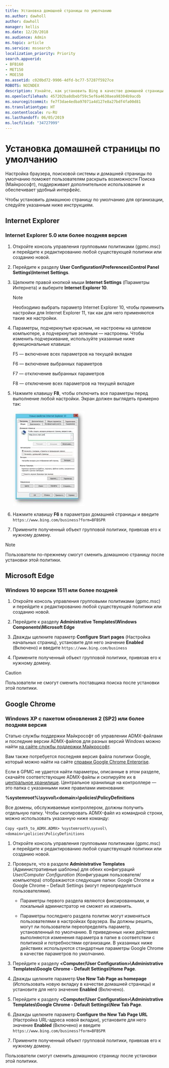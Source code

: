 ```yaml
---
title: Установка домашней страницы по умолчанию
ms.author: dawholl
author: dawholl
manager: kellis
ms.date: 12/20/2018
ms.audience: Admin
ms.topic: article
ms.service: mssearch
localization_priority: Priority
search.appverid:
- BFB160
- MET150
- MOE150
ms.assetid: c020bd72-9906-4dfd-bc77-57287f5927ce
ROBOTS: NOINDEX
description: Узнайте, как установить Bing в качестве домашней страницы по умолчанию для организации при использовании Поиска (Майкрософт).
ms.openlocfilehash: 457202ba8dbebf59c5ef6a4630aea98304b9acdb
ms.sourcegitcommit: fe7f3dae4edba97071a4d127e8a27bdf4fa00d81
ms.translationtype: HT
ms.contentlocale: ru-RU
ms.lasthandoff: 06/05/2019
ms.locfileid: "34727999"
---
```

# <a name="set-default-homepage"></a>Установка домашней страницы по умолчанию

Настройка браузера, поисковой системы и домашней страницы по умолчанию поможет пользователям раскрыть возможности Поиска (Майкрософт), поддерживает дополнительное использование и обеспечивает удобный интерфейс.
  
Чтобы установить домашнюю страницу по умолчанию для организации, следуйте указанным ниже инструкциям.
  
## <a name="internet-explorer"></a>Internet Explorer

### <a name="internet-explorer-50-or-later"></a>Internet Explorer 5.0 или более поздняя версия

1. Откройте консоль управления групповыми политиками (gpmc.msc) и перейдите к редактированию любой существующей политики или созданию новой.
    
2. Перейдите к разделу **User Configuration\Preferences\Control Panel Settings\Internet Settings**.
    
3. Щелкните правой кнопкой мыши **Internet Settings** (Параметры Интернета) и выберите **Internet Explorer 10**.
    
    > [!NOTE]
    > Необходимо выбрать параметр Internet Explorer 10, чтобы применить настройки для Internet Explorer 11, так как для него применяются такие же настройки. 
  
4. Параметры, подчеркнутые красным, не настроены на целевом компьютере, а подчеркнутые зеленым — настроены. Чтобы изменить подчеркивание, используйте указанные ниже функциональные клавиши:
    
    F5 — включение всех параметров на текущей вкладке
    
    F6 — включение выбранных параметров
    
    F7 — отключение выбранных параметров
    
    F8 — отключение всех параметров на текущей вкладке
    
5. Нажмите клавишу **F8**, чтобы отключить все параметры перед выполнение любой настройки. Экран должен выглядеть примерно так: 
    
    ![Диалоговое окно свойств Internet Explorer 10](media/2fd55755-5007-4e33-a795-c42ce2fcef4a.jpg)
  
6. Нажмите клавишу **F6** в параметрах домашней страницы и введите `https://www.bing.com/business?form=BFBSPR`
    
7. Примените полученный объект групповой политики, привязав его к нужному домену.
    
> [!NOTE]
> Пользователи по-прежнему смогут сменить домашнюю страницу после установки этой политики. 
  
## <a name="microsoft-edge"></a>Microsoft Edge

### <a name="windows-10-version-1511-or-later"></a>Windows 10 версии 1511 или более поздней

1. Откройте консоль управления групповыми политиками (gpmc.msc) и перейдите к редактированию любой существующей политики или созданию новой.
    
2. Перейдите к разделу **Administrative Templates\Windows Components\Microsoft Edge**
    
1. Дважды щелкните параметр **Configure Start pages** (Настройка начальных страниц), установите для него значение **Enabled** (Включено) и введите `https://www.bing.com/business`
    
3. Примените полученный объект групповой политики, привязав его к нужному домену.
    
> [!CAUTION]
> Пользователи не смогут сменить поставщика поиска после установки этой политики. 
  
## <a name="google-chrome"></a>Google Chrome

### <a name="windows-xp-sp2-or-later"></a>Windows XP с пакетом обновления 2 (SP2) или более поздняя версия

Статью службы поддержки Майкрософт об управлении ADMX-файлами и последние версии ADMX-файлов для разных версий Windows можно найти [на сайте службы поддержки Майкрософт](https://support.microsoft.com/ru-RU/help/3087759/how-to-create-and-manage-the-central-store-for-group-policy-administra).

Вам также потребуется последняя версия файла политики Google, который можно найти на сайте [справки Google Chrome Enterprise](https://support.google.com/chrome/a/answer/187202).
  
Если в GPMC не удается найти параметры, описанные в этом разделе, скачайте соответствующие ADMX-файлы и скопируйте их в [центральное хранилище](https://docs.microsoft.com/ru-RU/previous-versions/windows/it-pro/windows-vista/cc748955%28v%3dws.10%29). Центральное хранилище на контроллере — это папка с указанными ниже правилами именования:
  
 **%systemroot%\sysvol\\<domain\>\policies\PolicyDefinitions**
  
Все домены, обслуживаемые контроллером, должны получить отдельную папку. Чтобы скопировать ADMX-файл из командной строки, можно использовать указанную ниже команду:
  
 `Copy <path_to_ADMX.ADMX> %systemroot%\sysvol\<domain>\policies\PolicyDefinitions`
  
1. Откройте консоль управления групповыми политиками (gpmc.msc) и перейдите к редактированию любой существующей политики или созданию новой.
    
2. Проверьте, что в разделе **Administrative Templates** (Административные шаблоны) для обеих конфигураций *User/Computer Configuration* (Конфигурация пользователя/компьютера) отображаются следующие папки: Google Chrome и Google Chrome – Default Settings (могут переопределяться пользователями).
    
   - Параметры первого раздела являются фиксированными, и локальный администратор не сможет их изменить.
    
   - Параметры последнего раздела политик могут изменяться пользователями в настройках браузера. Вы должны решить, могут ли пользователи переопределять параметр, установленный по умолчанию. В приведенных ниже действиях выполняются изменения параметра в папке в соответствии с политикой и потребностями организации. В указанных ниже действиях используются стандартные параметры Google Chrome в качестве параметров по умолчанию.
    
3. Перейдите к разделу **&lt;Computer/User Configuration&gt;\Administrative Templates\Google Chrome - Default Settings\Home Page**.
    
4. Дважды щелкните параметр **Use New Tab Page as homepage** (Использовать новую вкладку в качестве домашней страницы) и установите для него значение **Enabled** (Включено).
    
5. Перейдите к разделу **&lt;Computer/User Configuration&gt;\Administrative Templates\Google Chrome - Default Settings\New Tab Page**.
    
6. Дважды щелкните параметр **Configure the New Tab Page URL** (Настройка URL-адреса новой вкладки), установите для него значение **Enabled** (Включено) и введите `https://www.bing.com/business?form=BFBSPR`
    
7. Примените полученный объект групповой политики, привязав его к нужному домену.
    
Пользователи смогут сменить домашнюю страницу после установки этой политики.